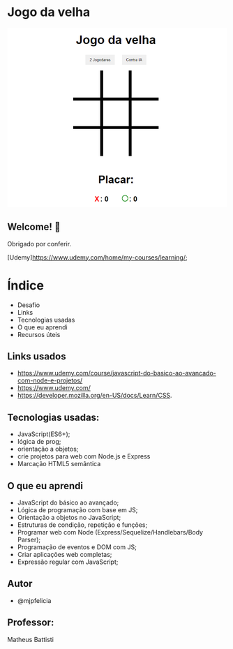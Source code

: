 # Jogo da velha

![Design Jogo da velha](/imagen/jogoVelha.png)


## Welcome! 👋

Obrigado por conferir.

[Udemy]https://www.udemy.com/home/my-courses/learning/;


# Índice
- Desafio
- Links
- Tecnologias usadas
- O que eu aprendi
- Recursos úteis

## Links usados

- https://www.udemy.com/course/javascript-do-basico-ao-avancado-com-node-e-projetos/
- https://www.udemy.com/
- https://developer.mozilla.org/en-US/docs/Learn/CSS.

## Tecnologias usadas:
- JavaScript(ES6+);
- lógica de prog;
- orientação a objetos;
- crie projetos para web com Node.js e Express
- Marcação HTML5 semântica


## O que eu aprendi

- JavaScript do básico ao avançado;
- Lógica de programação com base em JS;
- Orientação a objetos no JavaScript;
- Estruturas de condição, repetição e funções;
- Programar web com Node (Express/Sequelize/Handlebars/Body Parser);
- Programação de eventos e DOM com JS;
- Criar aplicações web completas;
- Expressão regular com JavaScript;

## Autor
- @mjpfelicia

## Professor:
Matheus Battisti
